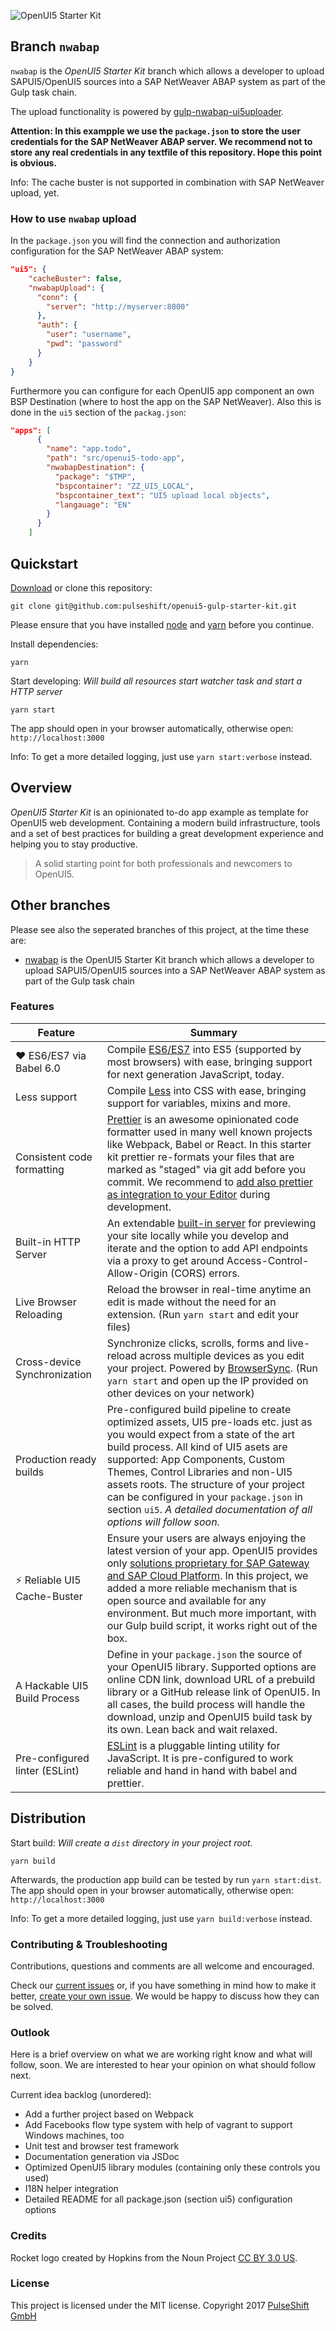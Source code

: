 <!--[![GitHub release](https://img.shields.io/github/tag/pulseshift/openui5-gulp-starter-kit.svg?style=flat)]()
 [![Github All Releases](https://img.shields.io/github/downloads/pulseshift/openui5-gulp-starter-kit/total.svg?style=flat)]()
[![styled with prettier](https://img.shields.io/badge/styled_with-prettier-ff69b4.svg?style=flat)](#badge)
[![made with love](https://img.shields.io/badge/made%20with%20love-❤-FF1744.svg?style=flat)]()-->

![OpenUI5 Starter Kit](https://github.com/pulseshift/openui5-gulp-starter-kit/raw/master/UI5StarterKit.png)

## Branch `nwabap`

`nwabap` is the *OpenUI5 Starter Kit* branch which allows a developer to upload SAPUI5/OpenUI5 sources into a SAP NetWeaver ABAP system as part of the Gulp task chain.

The upload functionality is powered by [gulp-nwabap-ui5uploader](https://github.com/ilcgmbh/gulp-nwabap-ui5uploader).

**Attention: In this exampple we use the `package.json` to store the user credentials for the SAP NetWeaver ABAP server. We recommend not to store any real credentials in any textfile of this repository. Hope this point is obvious.**

Info: The cache buster is not supported in combination with SAP NetWeaver upload, yet.

### How to use `nwabap` upload

In the `package.json` you will find the connection and authorization configuration for the SAP NetWeaver ABAP system:
```json
"ui5": {
    "cacheBuster": false,
    "nwabapUpload": {
      "conn": {
        "server": "http://myserver:8000"
      },
      "auth": {
        "user": "username",
        "pwd": "password"
      }
    }
}
```

Furthermore you can configure for each OpenUI5 app component an own BSP Destination (where to host the app on the SAP NetWeaver). Also this is done in the `ui5` section of the `packag.json`:
```json
"apps": [
      {
        "name": "app.todo",
        "path": "src/openui5-todo-app",
        "nwabapDestination": {
          "package": "$TMP",
          "bspcontainer": "ZZ_UI5_LOCAL",
          "bspcontainer_text": "UI5 upload local objects",
          "langauage": "EN"
        }
      }
    ]
```

## Quickstart

[Download](https://github.com/pulseshift/openui5-gulp-starter-kit/archive/master.zip) or clone this repository:

```
git clone git@github.com:pulseshift/openui5-gulp-starter-kit.git
```

Please ensure that you have installed [node](https://nodejs.org/en/) and [yarn](https://yarnpkg.com/en/docs/install) before you continue.

Install dependencies:

```
yarn
```

Start developing:
_Will build all resources start watcher task and start a HTTP server_

```
yarn start
```

The app should open in your browser automatically, otherwise open: `http://localhost:3000`

Info: To get a more detailed logging, just use `yarn start:verbose` instead.

## Overview

_OpenUI5 Starter Kit_ is an opinionated to-do app example as template for OpenUI5 web development. Containing a modern build infrastructure, tools and a set of best practices for building a great development experience and helping you to stay productive.

> A solid starting point for both professionals and newcomers to OpenUI5.

## Other branches

Please see also the seperated branches of this project, at the time these are:
* [nwabap](https://github.com/pulseshift/openui5-gulp-starter-kit/tree/nwabap) is the OpenUI5 Starter Kit branch which allows a developer to upload SAPUI5/OpenUI5 sources into a SAP NetWeaver ABAP system as part of the Gulp task chain

### Features

| Feature                                | Summary                                                                                                                                                                                                                                                     |
|----------------------------------------|-------------------------------------------------------------------------------------------------------------------------------------------------------------------------------------------------------------------------------------------------------------|
| ❤ ES6/ES7 via Babel 6.0 | Compile [ES6/ES7](https://babeljs.io) into ES5 (supported by most browsers) with ease, bringing support for next generation JavaScript, today.                          |
| Less support                           | Compile [Less](http://lesscss.org) into CSS with ease, bringing support for variables, mixins and more.                                                                                                    |
| Consistent code formatting               | [Prettier](https://github.com/prettier/prettier) is an awesome opinionated code formatter used in many well known projects like Webpack, Babel or React. In this starter kit prettier re-formats your files that are marked as "staged" via git add before you commit. We recommend to [add also prettier as integration to your Editor](https://github.com/prettier/prettier) during development.                                                                                               |
| Built-in HTTP Server                   | An extendable [built-in server](https://www.browsersync.io) for previewing your site locally while you develop and iterate and the option to add API endpoints via a proxy to get around Access-Control-Allow-Origin (CORS) errors.                                                                                                                                                                            |
| Live Browser Reloading                 | Reload the browser in real-time anytime an edit is made without the need for an extension. (Run `yarn start` and edit your files)                                                                                                                           |
| Cross-device Synchronization           | Synchronize clicks, scrolls, forms and live-reload across multiple devices as you edit your project. Powered by [BrowserSync](http://browsersync.io). (Run `yarn start` and open up the IP provided on other devices on your network)                       |
| Production ready builds                     | Pre-configured build pipeline to create optimized assets, UI5 pre-loads etc. just as you would expect from a state of the art build process. All kind of UI5 asets are supported: App Components, Custom Themes, Control Libraries and non-UI5 assets roots. The structure of your project can be configured in your `package.json` in section `ui5`. _A detailed documentation of all options will follow soon._                                                                                                                                               |
| ⚡️ Reliable UI5 Cache-Buster                     | Ensure your users are always enjoying the latest version of your app. OpenUI5 provides only [solutions proprietary for SAP Gateway and SAP Cloud Platform](https://openui5.hana.ondemand.com/#docs/guide/91f080966f4d1014b6dd926db0e91070.html). In this project, we added a more reliable mechanism that is open source and available for any environment. But much more important, with our Gulp build script, it works right out of the box.                                                                                                                                              |
| A Hackable UI5 Build Process                     | Define in your `package.json` the source of your OpenUI5 library. Supported options are online CDN link, download URL of a prebuild library or a GitHub release link of OpenUI5. In all cases, the build process will handle the download, unzip and OpenUI5 build task by its own. Lean back and wait relaxed.                                                                                                                                            |
| Pre-configured linter (ESLint)                     | [ESLint](https://eslint.org) is a pluggable linting utility for JavaScript. It is pre-configured to work reliable and hand in hand with babel and prettier.                                                                                                                                           |

<!-- | Code Linting               | JavaScript code linting is done using [ESLint](http://eslint.org) - a pluggable linter tool for identifying and reporting on patterns in JavaScript. Run `yarn test` to lint your repository.                                                                         | -->

## Distribution

Start build:
_Will create a `dist` directory in your project root._

```
yarn build
```

Afterwards, the production app build can be tested by run `yarn start:dist`. The app should open in your browser automatically, otherwise open: `http://localhost:3000`

Info: To get a more detailed logging, just use `yarn build:verbose` instead.

### Contributing & Troubleshooting

Contributions, questions and comments are all welcome and encouraged.

Check our [current issues](https://github.com/pulseshift/openui5-gulp-starter-kit/issues) or, if you have something in mind how to make it better, [create your own issue](https://github.com/pulseshift/openui5-gulp-starter-kit/issues/new). We would be happy to discuss how they can be solved.

### Outlook

Here is a brief overview on what we are working right know and what will follow, soon. We are interested to hear your opinion on what should follow next.

Current idea backlog (unordered):

* Add a further project based on Webpack
* Add Facebooks flow type system with help of vagrant to support Windows machines, too
* Unit test and browser test framework
* Documentation generation via JSDoc
* Optimized OpenUI5 library modules (containing only these controls you used)
* I18N helper integration
* Detailed README for all package.json (section ui5) configuration options

### Credits

Rocket logo created by Hopkins from the Noun Project [CC BY 3.0 US](https://creativecommons.org/licenses/by/3.0/us/).

### License

This project is licensed under the MIT license.
Copyright 2017 [PulseShift GmbH](https://pulseshift.com/en/index.html)
